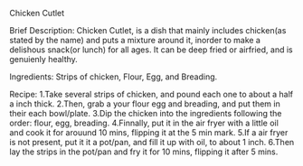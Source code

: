 Chicken Cutlet

Brief Description:
Chicken Cutlet, is a dish that mainly includes chicken(as stated by the name) and puts a mixture around it, inorder to make a delishous snack(or lunch) for all ages. It can be deep fried or airfried, and is genuienly healthy.

Ingredients:
Strips of chicken,
Flour,
Egg,
and Breading.

Recipe:
1.Take several strips of chicken, and pound each one to about a half a inch thick.
2.Then, grab a your flour egg and breading, and put them in their each bowl/plate.
3.Dip the chicken into the ingredients following the order: flour, egg, breading. 
4.Finnally, put it in the air fryer with a little oil and cook it for arouund 10 mins, flipping it at the 5 min mark.
5.If a air fryer is not present, put it it a pot/pan, and fill it up with oil, to about 1 inch. 
6.Then lay the strips in the pot/pan and fry it for 10 mins, flipping it after 5 mins.
